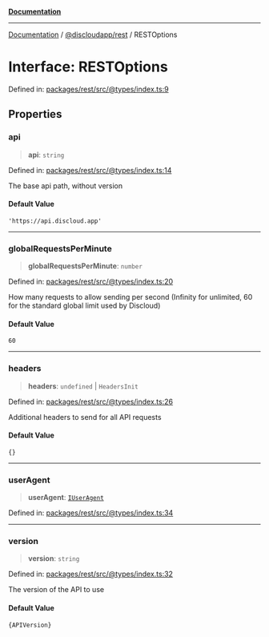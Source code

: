 [**Documentation**](../../../README.md)

***

[Documentation](../../../packages.md) / [@discloudapp/rest](../README.md) / RESTOptions

# Interface: RESTOptions

Defined in: [packages/rest/src/@types/index.ts:9](https://github.com/discloud/discloud.app/blob/e06d08869d94db25520cbe5fdcc3cdbc242fb0cb/packages/rest/src/@types/index.ts#L9)

## Properties

### api

> **api**: `string`

Defined in: [packages/rest/src/@types/index.ts:14](https://github.com/discloud/discloud.app/blob/e06d08869d94db25520cbe5fdcc3cdbc242fb0cb/packages/rest/src/@types/index.ts#L14)

The base api path, without version

#### Default Value

`'https://api.discloud.app'`

***

### globalRequestsPerMinute

> **globalRequestsPerMinute**: `number`

Defined in: [packages/rest/src/@types/index.ts:20](https://github.com/discloud/discloud.app/blob/e06d08869d94db25520cbe5fdcc3cdbc242fb0cb/packages/rest/src/@types/index.ts#L20)

How many requests to allow sending per second (Infinity for unlimited, 60 for the standard global limit used by Discloud)

#### Default Value

`60`

***

### headers

> **headers**: `undefined` \| `HeadersInit`

Defined in: [packages/rest/src/@types/index.ts:26](https://github.com/discloud/discloud.app/blob/e06d08869d94db25520cbe5fdcc3cdbc242fb0cb/packages/rest/src/@types/index.ts#L26)

Additional headers to send for all API requests

#### Default Value

`{}`

***

### userAgent

> **userAgent**: [`IUserAgent`](IUserAgent.md)

Defined in: [packages/rest/src/@types/index.ts:34](https://github.com/discloud/discloud.app/blob/e06d08869d94db25520cbe5fdcc3cdbc242fb0cb/packages/rest/src/@types/index.ts#L34)

***

### version

> **version**: `string`

Defined in: [packages/rest/src/@types/index.ts:32](https://github.com/discloud/discloud.app/blob/e06d08869d94db25520cbe5fdcc3cdbc242fb0cb/packages/rest/src/@types/index.ts#L32)

The version of the API to use

#### Default Value

`{APIVersion}`

